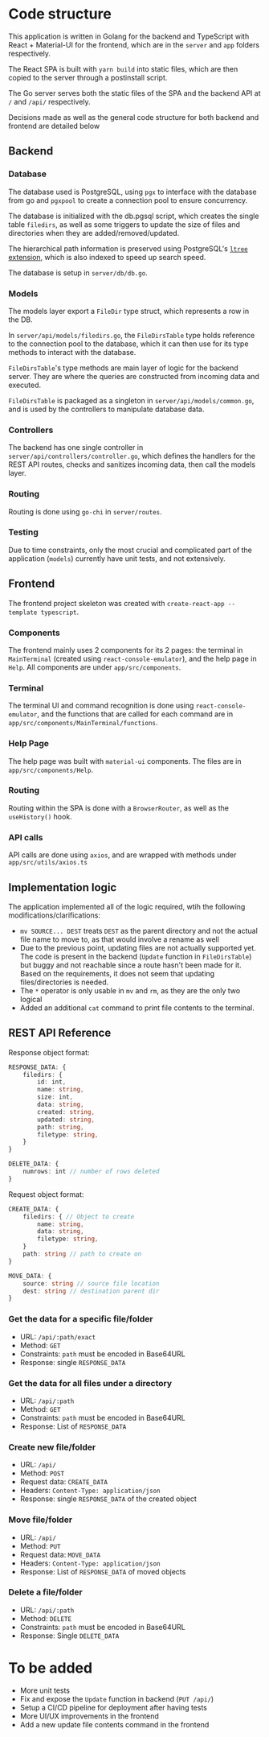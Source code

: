 # Code structure

This application is written in Golang for the backend and TypeScript with React + Material-UI for the frontend, which are in the `server` and `app` folders respectively.

The React SPA is built with `yarn build` into static files, which are then copied to the server through a postinstall script.

The Go server serves both the static files of the SPA and the backend API at `/` and `/api/` respectively.

Decisions made as well as the general code structure for both backend and frontend are detailed below

## Backend

### Database

The database used is PostgreSQL, using `pgx` to interface with the database from go and `pgxpool` to create a connection pool to ensure concurrency.

The database is initialized with the db.pgsql script, which creates the single table `filedirs`, as well as some triggers to update the size of files and directories when they are added/removed/updated.

The hierarchical path information is preserved using PostgreSQL's [`ltree` extension](https://www.postgresql.org/docs/9.1/ltree.html), which is also indexed to speed up search speed.

The database is setup in `server/db/db.go`.

### Models

The models layer export a `FileDir` type struct, which represents a row in the DB.

In `server/api/models/filedirs.go`, the `FileDirsTable` type holds reference to the connection pool to the database, which it can then use for its type methods to interact with the database.

`FileDirsTable`'s type methods are main layer of logic for the backend server. They are where the queries are constructed from incoming data and executed.

`FileDirsTable` is packaged as a singleton in `server/api/models/common.go`, and is used by the controllers to manipulate database data.

### Controllers

The backend has one single controller in `server/api/controllers/controller.go`, which defines the handlers for the REST API routes, checks and sanitizes incoming data, then call the models layer.

### Routing

Routing is done using `go-chi` in `server/routes`.

### Testing

Due to time constraints, only the most crucial and complicated part of the application (`models`) currently have unit tests, and not extensively.

## Frontend

The frontend project skeleton was created with `create-react-app --template typescript`.

### Components

The frontend mainly uses 2 components for its 2 pages: the terminal in `MainTerminal` (created using `react-console-emulator`), and the help page in `Help`. All components are under `app/src/components`.

### Terminal

The terminal UI and command recognition is done using `react-console-emulator`, and the functions that are called for each command are in `app/src/components/MainTerminal/functions`.

### Help Page

The help page was built with `material-ui` components. The files are in `app/src/components/Help`.

### Routing

Routing within the SPA is done with a `BrowserRouter`, as well as the `useHistory()` hook.

### API calls

API calls are done using `axios`, and are wrapped with methods under `app/src/utils/axios.ts`

## Implementation logic

The application implemented all of the logic required, wtih the following modifications/clarifications:

- `mv SOURCE... DEST` treats `DEST` as the parent directory and not the actual file name to move to, as that would involve a rename as well
- Due to the previous point, updating files are not actually supported yet. The code is present in the backend (`Update` function in `FileDirsTable`) but buggy and not reachable since a route hasn't been made for it. Based on the requirements, it does not seem that updating files/directories is needed.
- The `*` operator is only usable in `mv` and `rm`, as they are the only two logical
- Added an additional `cat` command to print file contents to the terminal.

## REST API Reference

Response object format:

```typescript
RESPONSE_DATA: {
    filedirs: {
        id: int,
        name: string,
        size: int,
        data: string,
        created: string,
        updated: string,
        path: string,
        filetype: string,
    }
}
```

```typescript
DELETE_DATA: {
    numrows: int // number of rows deleted
}
```

Request object format:

```typescript
CREATE_DATA: {
    filedirs: { // Object to create
        name: string,
        data: string,
        filetype: string,
    }
    path: string // path to create on
}
```

```typescript
MOVE_DATA: {
    source: string // source file location
    dest: string // destination parent dir
}
```

### Get the data for a specific file/folder

- URL: `/api/:path/exact`
- Method: `GET`
- Constraints: `path` must be encoded in Base64URL
- Response: single `RESPONSE_DATA`

### Get the data for all files under a directory

- URL: `/api/:path`
- Method: `GET`
- Constraints: `path` must be encoded in Base64URL
- Response: List of `RESPONSE_DATA`

### Create new file/folder

- URL: `/api/`
- Method: `POST`
- Request data: `CREATE_DATA`
- Headers: `Content-Type: application/json`
- Response: single `RESPONSE_DATA` of the created object

### Move file/folder 

- URL: `/api/`
- Method: `PUT`
- Request data: `MOVE_DATA`
- Headers: `Content-Type: application/json`
- Response: List of `RESPONSE_DATA` of moved objects

### Delete a file/folder

- URL: `/api/:path`
- Method: `DELETE`
- Constraints: `path` must be encoded in Base64URL
- Response: Single `DELETE_DATA`
# To be added

- More unit tests
- Fix and expose the `Update` function in backend (`PUT /api/`)
- Setup a CI/CD pipeline for deployment after having tests
- More UI/UX improvements in the frontend
- Add a new update file contents command in the frontend
